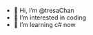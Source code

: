- 👋 Hi, I’m @tresaChan
- 👀 I’m interested in coding
- 🌱 I’m learning c# now



<!---
tresaChan/tresaChan is a ✨ special ✨ repository because its `README.md` (this file) appears on your GitHub profile.
You can click the Preview link to take a look at your changes.
--->
